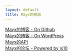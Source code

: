 ```yaml
---
layout: default
title: Mayx的网站
---
```


[Mayx的博客 - On Github](https://mabbs.github.io/)   
[Mayx的博客 - On WordPress](https://unmayx.wordpress.com/)   
[Mayx的API](https://yuri.gear.host/)   
[Mayx的论坛 - Powered by js10](http://mayx.3vcm.net/)   
